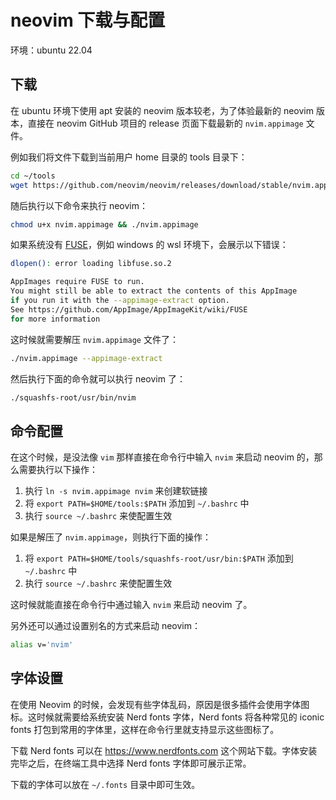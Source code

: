 # neovim 下载与配置

环境：ubuntu 22.04

## 下载

在 ubuntu 环境下使用 apt 安装的 neovim 版本较老，为了体验最新的 neovim 版本，直接在 neovim GitHub 项目的 release 页面下载最新的 `nvim.appimage` 文件。

例如我们将文件下载到当前用户 home 目录的 tools 目录下：

```bash
cd ~/tools
wget https://github.com/neovim/neovim/releases/download/stable/nvim.appimage
```

随后执行以下命令来执行 neovim：

```bash
chmod u+x nvim.appimage && ./nvim.appimage
```

如果系统没有 [FUSE](https://github.com/AppImage/AppImageKit/wiki/FUSE)，例如 windows 的 wsl 环境下，会展示以下错误：

```bash
dlopen(): error loading libfuse.so.2

AppImages require FUSE to run.
You might still be able to extract the contents of this AppImage
if you run it with the --appimage-extract option.
See https://github.com/AppImage/AppImageKit/wiki/FUSE
for more information
```

这时候就需要解压 `nvim.appimage` 文件了：

```bash
./nvim.appimage --appimage-extract
```

然后执行下面的命令就可以执行 neovim 了：

```bash
./squashfs-root/usr/bin/nvim
```

## 命令配置

在这个时候，是没法像 `vim` 那样直接在命令行中输入 `nvim` 来启动 neovim 的，那么需要执行以下操作：

1. 执行 `ln -s nvim.appimage nvim` 来创建软链接
2. 将 `export PATH=$HOME/tools:$PATH` 添加到 `~/.bashrc` 中
3. 执行 `source ~/.bashrc` 来使配置生效

如果是解压了 `nvim.appimage`，则执行下面的操作：

1. 将 `export PATH=$HOME/tools/squashfs-root/usr/bin:$PATH` 添加到 `~/.bashrc` 中
2. 执行 `source ~/.bashrc` 来使配置生效

这时候就能直接在命令行中通过输入 `nvim` 来启动 neovim 了。

另外还可以通过设置别名的方式来启动 neovim：

```bash
alias v='nvim'
```

## 字体设置

在使用 Neovim 的时候，会发现有些字体乱码，原因是很多插件会使用字体图标。这时候就需要给系统安装 Nerd fonts 字体，Nerd fonts 将各种常见的 iconic fonts 打包到常用的字体里，这样在命令行里就支持显示这些图标了。

下载 Nerd fonts 可以在 https://www.nerdfonts.com 这个网站下载。字体安装完毕之后，在终端工具中选择 Nerd fonts 字体即可展示正常。

下载的字体可以放在 `~/.fonts` 目录中即可生效。
